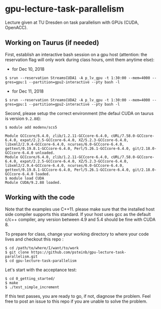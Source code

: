 # gpu-lecture-task-parallelism

Lecture given at TU Dresden on task parallelism with GPUs (CUDA, OpenACC).

## Working on Taurus (if needed)

First, establish an interactive bash session on a gpu host (attention: the reservation flag will only work during class hours, omit them anytime else):

  + for Dec 10, 2018
  ```
  $ srun --reservation StreamsCUDA1 -A p_lv_gpu -t 1:30:00 --mem=4000 --gres=gpu:1 --partition=gpu2-interactive --pty bash -l
  ``` 
  
  + for Dec 11, 2018
  ```
  $ srun --reservation StreamsCUDA2 -A p_lv_gpu -t 1:30:00 --mem=4000 --gres=gpu:1 --partition=gpu2-interactive --pty bash -l
  ```

Second, please setup the correct environment (the defaul CUDA on taurus is version `9.2.88`):

```
$ module add modenv/scs5

Module GCCcore/6.4.0, zlib/1.2.11-GCCcore-6.4.0, cURL/7.58.0-GCCcore-6.4.0, expat/2.2.5-GCCcore-6.4.0, XZ/5.2.3-GCCcore-6.4.0, libxml2/2.9.4-GCCcore-6.4.0, ncurses/6.0-GCCcore-6.4.0, gettext/0.19.8.1-GCCcore-6.4.0, Perl/5.26.1-GCCcore-6.4.0, git/2.18.0-GCCcore-6.4.0 unloaded.
Module GCCcore/6.4.0, zlib/1.2.11-GCCcore-6.4.0, cURL/7.58.0-GCCcore-6.4.0, expat/2.2.5-GCCcore-6.4.0, XZ/5.2.3-GCCcore-6.4.0, libxml2/2.9.4-GCCcore-6.4.0, ncurses/6.0-GCCcore-6.4.0, gettext/0.19.8.1-GCCcore-6.4.0, Perl/5.26.1-GCCcore-6.4.0, git/2.18.0-GCCcore-6.4.0 loaded.
$ module load CUDA
Module CUDA/9.2.88 loaded.
```

## Working with the code

Note that the examples use C++11. please make sure that the installed host side compiler supports this standard. If your host uses gcc as the default c/c++ compiler, any version between 4.9 and 5.4 should be fine with CUDA 8.

To prepare for class, change your working directory to where your code lives and checkout this repo :

```
$ cd /path/to/where/I/want/to/work
$ git clone https://github.com/psteinb/gpu-lecture-task-parallelism.git
$ cd gpu-lecture-task-parallelism
```

Let's start with the acceptance test:

```
$ cd 0_getting_started/
$ make
$ ./test_simple_increment
```

If this test passes, you are ready to go, if not, diagnose the problem. Feel free to post an issue to this repo if you are unable to solve the problem.


   
